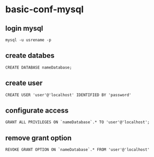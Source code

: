 # basic-conf-mysql
## login mysql
```mysql -u usrename -p```
## create databes
```CREATE DATABASE nameDatabase;```
## create user
```CREATE USER 'user'@'localhost' IDENTIFIED BY 'password'```
## configurate access
```GRANT ALL PRIVILEGES ON `nameDatabase`.* TO 'user'@'localhost';```
## remove grant option
```REVOKE GRANT OPTION ON `nameDatabase`.* FROM 'user'@'localhost'```
